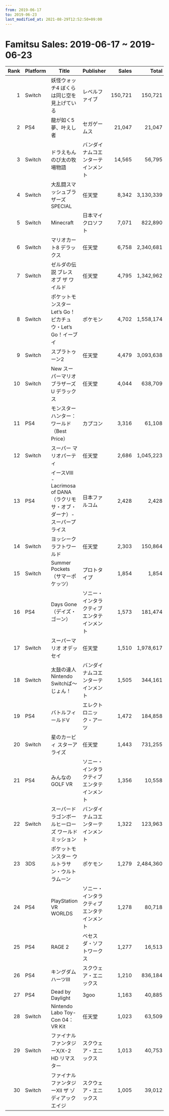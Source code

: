 ```yaml
---
from: 2019-06-17
to: 2019-06-23
last_modified_at: 2021-08-29T12:52:50+09:00
---
```

# Famitsu Sales: 2019-06-17 ~ 2019-06-23
| Rank | Platform | Title | Publisher | Sales | Total | Rate | New |
| -: | -- | -- | -- | -: | -: | -: | -- |
| 1 | Switch | 妖怪ウォッチ4 ぼくらは同じ空を見上げている | レベルファイブ | 150,721 | 150,721 | 60% | **New** |
| 2 | PS4 | 龍が如く5 夢、叶えし者 | セガゲームス | 21,047 | 21,047 | 40% | **New** |
| 3 | Switch | ドラえもん のび太の牧場物語 | バンダイナムコエンターテインメント | 14,565 | 56,795 | 20% |  |
| 4 | Switch | 大乱闘スマッシュブラザーズ SPECIAL | 任天堂 | 8,342 | 3,130,339 | 20% |  |
| 5 | Switch | Minecraft | 日本マイクロソフト | 7,071 | 822,890 | 20% |  |
| 6 | Switch | マリオカート8 デラックス | 任天堂 | 6,758 | 2,340,681 | 20% |  |
| 7 | Switch | ゼルダの伝説 ブレス オブ ザ ワイルド | 任天堂 | 4,795 | 1,342,962 | 20% |  |
| 8 | Switch | ポケットモンスター Let’s Go！ ピカチュウ・Let’s Go！イーブイ | ポケモン | 4,702 | 1,558,174 | 20% |  |
| 9 | Switch | スプラトゥーン2 | 任天堂 | 4,479 | 3,093,638 | 20% |  |
| 10 | Switch | New スーパーマリオブラザーズ U デラックス | 任天堂 | 4,044 | 638,709 | 20% |  |
| 11 | PS4 | モンスターハンター：ワールド （Best Price） | カプコン | 3,316 | 61,108 | 20% |  |
| 12 | Switch | スーパー マリオパーティ | 任天堂 | 2,686 | 1,045,223 | 20% |  |
| 13 | PS4 | イースVIII -Lacrimosa of DANA（ラクリモサ・オブ・ダーナ）- スーパープライス | 日本ファルコム | 2,428 | 2,428 | 60% | **New** |
| 14 | Switch | ヨッシークラフトワールド | 任天堂 | 2,303 | 150,864 | 20% |  |
| 15 | Switch | Summer Pockets（サマーポケッツ） | プロトタイプ | 1,854 | 1,854 | 60% | **New** |
| 16 | PS4 | Days Gone（デイズ・ゴーン） | ソニー・インタラクティブエンタテインメント | 1,573 | 181,474 | 20% |  |
| 17 | Switch | スーパーマリオ オデッセイ | 任天堂 | 1,510 | 1,978,617 | 20% |  |
| 18 | Switch | 太鼓の達人 Nintendo Switchば〜じょん！ | バンダイナムコエンターテインメント | 1,505 | 344,161 | 20% |  |
| 19 | PS4 | バトルフィールドV | エレクトロニック・アーツ | 1,472 | 184,858 | 20% |  |
| 20 | Switch | 星のカービィ スターアライズ | 任天堂 | 1,443 | 731,255 | 20% |  |
| 21 | PS4 | みんなのGOLF VR | ソニー・インタラクティブエンタテインメント | 1,356 | 10,558 | 40% |  |
| 22 | Switch | スーパードラゴンボールヒーローズ ワールドミッション | バンダイナムコエンターテインメント | 1,322 | 123,963 | 20% |  |
| 23 | 3DS | ポケットモンスター ウルトラサン・ウルトラムーン | ポケモン | 1,279 | 2,484,360 | 20% |  |
| 24 | PS4 | PlayStation VR WORLDS | ソニー・インタラクティブエンタテインメント | 1,278 | 80,718 | 20% |  |
| 25 | PS4 | RAGE 2 | ベセスダ・ソフトワークス | 1,277 | 16,513 | 40% |  |
| 26 | PS4 | キングダム ハーツIII | スクウェア・エニックス | 1,210 | 836,184 | 20% |  |
| 27 | PS4 | Dead by Daylight | 3goo | 1,163 | 40,885 | 20% |  |
| 28 | Switch | Nintendo Labo Toy-Con 04： VR Kit | 任天堂 | 1,023 | 63,509 | 40% |  |
| 29 | Switch | ファイナルファンタジーX/X-2 HD リマスター | スクウェア・エニックス | 1,013 | 40,753 | 20% |  |
| 30 | Switch | ファイナルファンタジーXII ザ ゾディアック エイジ | スクウェア・エニックス | 1,005 | 39,012 | 20% |  |
